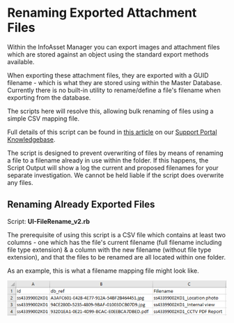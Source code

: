 # Renaming Exported Attachment Files
Within the InfoAsset Manager you can export images and attachment files which are stored against an object using the standard export methods available.

When exporting these attachment files, they are exported with a GUID filename - which is what they are stored using within the Master Database.
Currently there is no built-in utility to rename/define a file's filename when exporting from the database.


The scripts here will resolve this, allowing bulk renaming of files using a simple CSV mapping file.


Full details of this script can be found in [this article](https://innovyze.force.com/support/s/article/Renaming-Exported-Image-Attachment-Files) on our [Support Portal Knowledgebase](https://innovyze.force.com/support/s/topic/0TO0P000000IdBQWA0).


The script is designed to prevent overwriting of files by means of renaming a file to a filename already in use within the folder. 
If this happens, the Script Output will show a log the current and proposed filenames for your separate investigation.
We cannot be held liable if the script does overwrite any files.


## Renaming Already Exported Files
 Script: **UI-FileRename_v2.rb**

 The prerequisite of using this script is a CSV file which contains at least two columns - one which has the file's current filename (full filename including file type extension) & a column with the new filename (without file type extension), and that the files to be renamed are all located within one folder.

 As an example, this is what a filename mapping file might look like.

 ![CSV export in Excel](img3.png)

